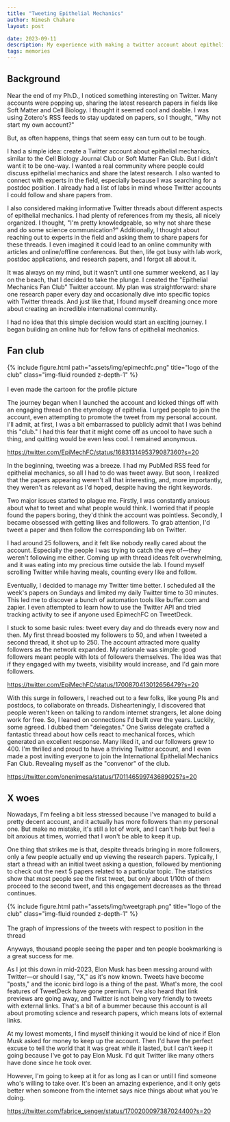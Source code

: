 ```yaml
---
title: "Tweeting Epithelial Mechanics"
author: Nimesh Chahare
layout: post

date: 2023-09-11
description: My experience with making a twitter account about epithelial mechancis
tags: memories
---
```


## Background

Near the end of my Ph.D., I noticed something interesting on Twitter. Many accounts were popping up, sharing the latest research papers in fields like Soft Matter and Cell Biology. I thought it seemed cool and doable. I was using Zotero's RSS feeds to stay updated on papers, so I thought, "Why not start my own account?"

But, as often happens, things that seem easy can turn out to be tough.

I had a simple idea: create a Twitter account about epithelial mechanics, similar to the Cell Biology Journal Club or Soft Matter Fan Club. But I didn't want it to be one-way. I wanted a real community where people could discuss epithelial mechanics and share the latest research. I also wanted to connect with experts in the field, especially because I was searching for a postdoc position. I already had a list of labs in mind whose Twitter accounts I could follow and share papers from.

I also considered making informative Twitter threads about different aspects of epithelial mechanics. I had plenty of references from my thesis, all nicely organized. I thought, "I'm pretty knowledgeable, so why not share these and do some science communication?" Additionally, I thought about reaching out to experts in the field and asking them to share papers for these threads. I even imagined it could lead to an online community with articles and online/offline conferences. But then, life got busy with lab work, postdoc applications, and research papers, and I forgot all about it.

It was always on my mind, but it wasn't until one summer weekend, as I lay on the beach, that I decided to take the plunge. I created the "Epithelial Mechanics Fan Club" Twitter account. My plan was straightforward: share one research paper every day and occasionally dive into specific topics with Twitter threads. And just like that, I found myself dreaming once more about creating an incredible international community.

I had no idea that this simple decision would start an exciting journey. I began building an online hub for fellow fans of epithelial mechanics.

## Fan club

<div class="row justify-content-sm-center">
{% include figure.html path="assets/img/epimechfc.png" title="logo of the club" class="img-fluid rounded z-depth-1" %}
</div>
<br>
I even made the cartoon for the profile picture 
<br>

The journey began when I launched the account and kicked things off with an engaging thread on the etymology of epithelia. I urged people to join the account, even attempting to promote the tweet from my personal account. I'll admit, at first, I was a bit embarrassed to publicly admit that I was behind this "club." I had this fear that it might come off as uncool to have such a thing, and quitting would be even less cool. I remained anonymous.

 https://twitter.com/EpiMechFC/status/1683131495379087360?s=20

In the beginning, tweeting was a breeze. I had my PubMed RSS feed for epithelial mechanics, so all I had to do was tweet away. But soon, I realized that the papers appearing weren't all that interesting, and, more importantly, they weren't as relevant as I'd hoped, despite having the right keywords.

Two major issues started to plague me. Firstly, I was constantly anxious about what to tweet and what people would think. I worried that if people found the papers boring, they'd think the account was pointless. Secondly, I became obsessed with getting likes and followers. To grab attention, I'd tweet a paper and then follow the corresponding lab on Twitter.

I had around 25 followers, and it felt like nobody really cared about the account. Especially the people I was trying to catch the eye of—they weren't following me either. Coming up with thread ideas felt overwhelming, and it was eating into my precious time outside the lab. I found myself scrolling Twitter while having meals, counting every like and follow.

Eventually, I decided to manage my Twitter time better. I scheduled all the week's papers on Sundays and limited my daily Twitter time to 30 minutes. This led me to discover a bunch of automation tools like buffer.com and zapier. I even attempted to learn how to use the Twitter API and tried tracking activity to see if anyone used EpimechFC on TweetDeck.

I stuck to some basic rules: tweet every day and do threads every now and then. My first thread boosted my followers to 50, and when I tweeted a second thread, it shot up to 250. The account attracted more quality followers as the network expanded. My rationale was simple: good followers meant people with lots of followers themselves. The idea was that if they engaged with my tweets, visibility would increase, and I'd gain more followers.

 https://twitter.com/EpiMechFC/status/1700870413012656479?s=20 

With this surge in followers, I reached out to a few folks, like young PIs and postdocs, to collaborate on threads. Dishearteningly, I discovered that people weren't keen on talking to random internet strangers, let alone doing work for free. So, I leaned on connections I'd built over the years. Luckily, some agreed. I dubbed them "delegates." One Swiss delegate crafted a fantastic thread about how cells react to mechanical forces, which generated an excellent response. Many liked it, and our followers grew to 400. I'm thrilled and proud to have a thriving Twitter account, and I even made a post inviting everyone to join the International Epithelial Mechanics Fan Club. Revealing myself as the "convenor" of the club.

https://twitter.com/onenimesa/status/1701146599743689025?s=20 


## X woes

Nowadays, I'm feeling a bit less stressed because I've managed to build a pretty decent account, and it actually has more followers than my personal one. But make no mistake, it's still a lot of work, and I can't help but feel a bit anxious at times, worried that I won't be able to keep it up.

One thing that strikes me is that, despite threads bringing in more followers, only a few people actually end up viewing the research papers. Typically, I start a thread with an initial tweet asking a question, followed by mentioning to check out the next 5 papers related to a particular topic. The statistics show that most people see the first tweet, but only about 1/10th of them proceed to the second tweet, and this engagement decreases as the thread continues.

<div class="row justify-content-sm-center">
{% include figure.html path="assets/img/tweetgraph.png" title="logo of the club" class="img-fluid rounded z-depth-1" %}
</div>
<br>
The graph of impressions of the tweets with respect to position in the thread
<br>

Anyways, thousand people seeing the paper and ten people bookmarking is a great success for me.

As I jot this down in mid-2023, Elon Musk has been messing around with Twitter—or should I say, "X," as it's now known. Tweets have become "posts," and the iconic bird logo is a thing of the past. What's more, the cool features of TweetDeck have gone premium. I've also heard that link previews are going away, and Twitter is not being very friendly to tweets with external links. That's a bit of a bummer because this account is all about promoting science and research papers, which means lots of external links.

At my lowest moments, I find myself thinking it would be kind of nice if Elon Musk asked for money to keep up the account. Then I'd have the perfect excuse to tell the world that it was great while it lasted, but I can't keep it going because I've got to pay Elon Musk. I'd quit Twitter like many others have done since he took over.

However, I'm going to keep at it for as long as I can or until I find someone who's willing to take over. It's been an amazing experience, and it only gets better when someone from the internet says nice things about what you're doing.

https://twitter.com/fabrice_senger/status/1700200097387024400?s=20 